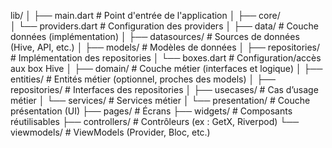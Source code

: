 lib/
│
├── main.dart                   # Point d'entrée de l'application
│
├── core/                       
│   └── providers.dart           # Configuration des providers
│
├── data/                        # Couche données (implémentation)
│   ├── datasources/             # Sources de données (Hive, API, etc.)
│   ├── models/                  # Modèles de données
│   ├── repositories/            # Implémentation des repositories
│   └── boxes.dart               # Configuration/accès aux box Hive
│
├── domain/                      # Couche métier (interfaces et logique)
│   ├── entities/                # Entités métier (optionnel, proches des models)
│   ├── repositories/            # Interfaces des repositories
│   ├── usecases/                # Cas d’usage métier
│   └── services/                # Services métier
│
└── presentation/                # Couche présentation (UI)
    ├── pages/                   # Écrans
    ├── widgets/                 # Composants réutilisables
    ├── controllers/             # Contrôleurs (ex : GetX, Riverpod)
    └── viewmodels/              # ViewModels (Provider, Bloc, etc.)

